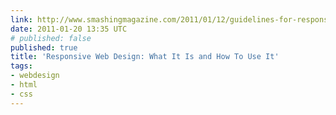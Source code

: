 ```yaml
---
link: http://www.smashingmagazine.com/2011/01/12/guidelines-for-responsive-web-design/
date: 2011-01-20 13:35 UTC
# published: false
published: true
title: 'Responsive Web Design: What It Is and How To Use It'
tags:
- webdesign
- html
- css
---
```



